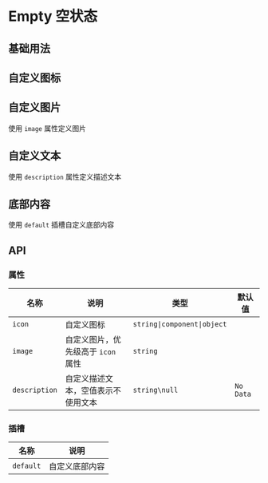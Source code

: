 # Empty 空状态

## 基础用法

<preview path="./demos/basic.vue"></preview>

## 自定义图标

<!--@include: @/component/@parts/props-icon.md-->

<preview path="./demos/icon.vue"></preview>

## 自定义图片

使用 `image` 属性定义图片

<preview path="./demos/image.vue"></preview>

## 自定义文本

使用 `description` 属性定义描述文本

<preview path="./demos/desc.vue"></preview>

## 底部内容

使用 `default` 插槽自定义底部内容

<preview path="./demos/bottom.vue"></preview>

## API

### 属性

| 名称          | 说明                               | 类型                        | 默认值    |
| ------------- | ---------------------------------- | --------------------------- | --------- |
| `icon`        | 自定义图标                         | `string\|component\|object` |           |
| `image`       | 自定义图片，优先级高于 `icon` 属性 | `string`                    |           |
| `description` | 自定义描述文本，空值表示不使用文本 | `string\null`               | `No Data` |

### 插槽

| 名称      | 说明           |
| --------- | -------------- |
| `default` | 自定义底部内容 |
